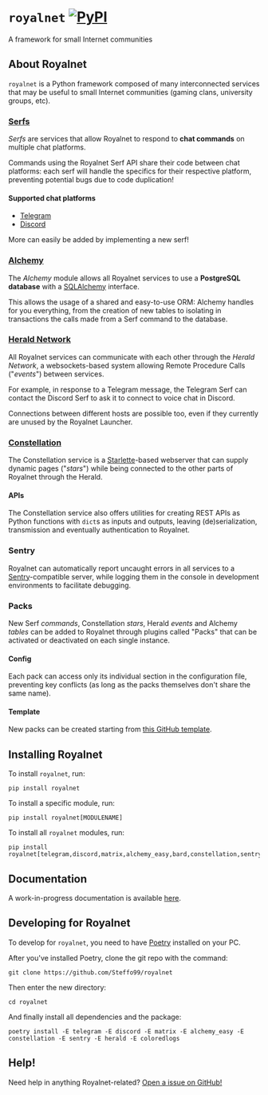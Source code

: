 # `royalnet` [![PyPI](https://img.shields.io/pypi/v/royalnet.svg)](https://pypi.org/project/royalnet/)

A framework for small Internet communities

## About Royalnet

`royalnet` is a Python framework composed of many interconnected services that may be useful to small Internet communities (gaming clans, university groups, etc).

### [Serfs](royalnet/serf)

_Serfs_ are services that allow Royalnet to respond to **chat commands** on multiple chat platforms.

Commands using the Royalnet Serf API share their code between chat platforms: each serf will handle the specifics for their respective platform, preventing potential bugs due to code duplication!

#### Supported chat platforms

- [Telegram](https://core.telegram.org/bots)
- [Discord](https://discordapp.com/developers/docs/)

More can easily be added by implementing a new serf!

### [Alchemy](royalnet/alchemy)

The _Alchemy_ module allows all Royalnet services to use a **PostgreSQL database** with a [SQLAlchemy](https://www.sqlalchemy.org/) interface.

This allows the usage of a shared and easy-to-use ORM: Alchemy handles for you everything, from the creation of new tables to isolating in transactions the calls made from a Serf command to the database.

### [Herald Network](royalnet/herald)

All Royalnet services can communicate with each other through the _Herald Network_, a websockets-based system allowing Remote Procedure Calls ("_events_") between services.
 
For example, in response to a Telegram message, the Telegram Serf can contact the Discord Serf to ask it to connect to voice chat in Discord. 

Connections between different hosts are possible too, even if they currently are unused by the Royalnet Launcher.

### [Constellation](royalnet/constellation)

The Constellation service is a [Starlette](https://www.starlette.io )-based webserver that can supply dynamic pages ("_stars_") while being connected to the other parts of Royalnet through the Herald.

#### APIs

The Constellation service also offers utilities for creating REST APIs as Python functions with `dict`s as inputs and outputs, leaving (de)serialization, transmission and eventually authentication to Royalnet.

### Sentry

Royalnet can automatically report uncaught errors in all services to a [Sentry](https://sentry.io )-compatible server, while logging them in the console in development environments to facilitate debugging.

### Packs

New Serf _commands_, Constellation _stars_, Herald _events_ and Alchemy _tables_ can be added to Royalnet through plugins called "Packs" that can be activated or deactivated on each single instance.

#### Config

Each pack can access only its individual section in the configuration file, preventing key conflicts (as long as the packs themselves don't share the same name). 

#### Template

New packs can be created starting from [this GitHub template](https://github.com/Steffo99/royalnet-pack-template).

## Installing Royalnet

To install `royalnet`, run:
```
pip install royalnet
```

To install a specific module, run:
```
pip install royalnet[MODULENAME]
```

To install all `royalnet` modules, run:
```
pip install royalnet[telegram,discord,matrix,alchemy_easy,bard,constellation,sentry,herald,coloredlogs]
```

## Documentation

A work-in-progress documentation is available [here](https://gh.steffo.eu/royalnet/html).

## Developing for Royalnet

To develop for `royalnet`, you need to have [Poetry](https://poetry.eustace.io/) installed on your PC.

After you've installed Poetry, clone the git repo with the command:

```
git clone https://github.com/Steffo99/royalnet
```

Then enter the new directory:

```
cd royalnet
```

And finally install all dependencies and the package:

```
poetry install -E telegram -E discord -E matrix -E alchemy_easy -E constellation -E sentry -E herald -E coloredlogs
```

## Help!

Need help in anything Royalnet-related? [Open a issue on GitHub!](https://github.com/Steffo99/royalnet/issues/new)
